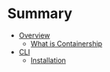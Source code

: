 # Summary

* [Overview](README.md)
   * [What is Containership](what_is_containership.md)
* [CLI](client/README.md)
   * [Installation](client/installation.md)

